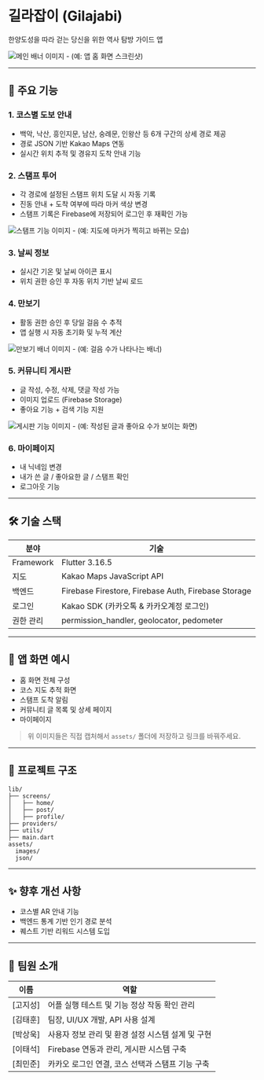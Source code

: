 # 길라잡이 (Gilajabi)

한양도성을 따라 걷는 당신을 위한 역사 탐방 가이드 앱

![메인 배너 이미지 - (예: 앱 홈 화면 스크린샷)](./assets/main_screenshot.png)

---

## 📱 주요 기능

### 1. 코스별 도보 안내
- 백악, 낙산, 흥인지문, 남산, 숭례문, 인왕산 등 6개 구간의 상세 경로 제공
- 경로 JSON 기반 Kakao Maps 연동
- 실시간 위치 추적 및 경유지 도착 안내 기능

### 2. 스탬프 투어
- 각 경로에 설정된 스탬프 위치 도달 시 자동 기록
- 진동 안내 + 도착 여부에 따라 마커 색상 변경
- 스탬프 기록은 Firebase에 저장되어 로그인 후 재확인 가능

![스탬프 기능 이미지 - (예: 지도에 마커가 찍히고 바뀌는 모습)](./assets/stamp_demo.png)

### 3. 날씨 정보
- 실시간 기온 및 날씨 아이콘 표시
- 위치 권한 승인 후 자동 위치 기반 날씨 로드

### 4. 만보기
- 활동 권한 승인 후 당일 걸음 수 추적
- 앱 실행 시 자동 초기화 및 누적 계산

![만보기 배너 이미지 - (예: 걸음 수가 나타나는 배너)](./assets/step_counter_demo.png)

### 5. 커뮤니티 게시판
- 글 작성, 수정, 삭제, 댓글 작성 가능
- 이미지 업로드 (Firebase Storage)
- 좋아요 기능 + 검색 기능 지원

![게시판 기능 이미지 - (예: 작성된 글과 좋아요 수가 보이는 화면)](./assets/board_demo.png)

### 6. 마이페이지
- 내 닉네임 변경
- 내가 쓴 글 / 좋아요한 글 / 스탬프 확인
- 로그아웃 기능

---

## 🛠 기술 스택

| 분야 | 기술 |
|------|------|
| Framework | Flutter 3.16.5 |
| 지도 | Kakao Maps JavaScript API |
| 백엔드 | Firebase Firestore, Firebase Auth, Firebase Storage |
| 로그인 | Kakao SDK (카카오톡 & 카카오계정 로그인) |
| 권한 관리 | permission_handler, geolocator, pedometer |

---

## 📸 앱 화면 예시

- 홈 화면 전체 구성
- 코스 지도 추적 화면
- 스탬프 도착 알림
- 커뮤니티 글 목록 및 상세 페이지
- 마이페이지

> 위 이미지들은 직접 캡처해서 `assets/` 폴더에 저장하고 링크를 바꿔주세요.

---

## 📂 프로젝트 구조

```
lib/
├── screens/
│   ├── home/
│   ├── post/
│   ├── profile/
├── providers/
├── utils/
├── main.dart
assets/
  images/
  json/
```

---

## ✨ 향후 개선 사항

- 코스별 AR 안내 기능
- 백엔드 통계 기반 인기 경로 분석
- 퀘스트 기반 리워드 시스템 도입

---

## 🙋 팀원 소개

| 이름 | 역할 |
|------|------|
| [고지성] | 어플 실행 테스트 및 기능 정상 작동 확인 관리 |
| [김태훈] | 팀장, UI/UX 개발, API 사용 설계 |
| [박상욱] | 사용자 정보 관리 및 환경 설정 시스템 설계 및 구현 |
| [이태석] | Firebase 연동과 관리, 게시판 시스템 구축 |
| [최민준] | 카카오 로그인 연결, 코스 선택과 스탬프 기능 구축 |
